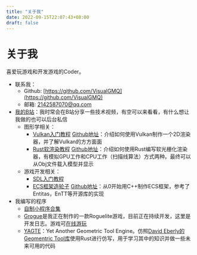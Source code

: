```yaml
---
title: "关于我"
date: 2022-09-15T22:07:43+08:00
draft: false
---
```


# 关于我

喜爱玩游戏和开发游戏的Coder。

* 联系我：
    * Github: [https://github.com/VisualGMQ](https://github.com/VisualGMQ)
    * 邮箱: 2142587070@qq.com
* [我的B站](https://space.bilibili.com/256768793)：我时常会在B站分享一些技术视频，有空可以来看看，有什么想让我做的也可以后台私信
    * 图形学相关：
        * [Vulkan入门教程](https://space.bilibili.com/256768793/channel/collectiondetail?sid=404887) [Github地址](https://github.com/VisualGMQ/toy2d)：介绍如何使用Vulkan制作一个2D渲染器，并了解Vulkan的方方面面
        * [Rust软渲染教程](https://space.bilibili.com/256768793/channel/collectiondetail?sid=1251078) [Github地址](https://github.com/VisualGMQ/rs-cpurenderer)：介绍如何使用Rust编写软光栅化渲染器，有模拟GPU工作和CPU工作（扫描线算法）方式两种。最终可以从Obj文件载入模型并显示
    * 游戏开发相关：
        * [SDL入门教程](https://space.bilibili.com/256768793/channel/collectiondetail?sid=545545)
        * [ECS框架造轮子](https://space.bilibili.com/256768793/channel/collectiondetail?sid=999942) [Github地址](https://github.com/VisualGMQ/gmq_header)：从0开始用C++制作ECS框架，参考了Entitas，EnTT等开源库的实现
* 我编写的程序
    * [自制小程序合集](https://visualgmq.github.io/projects/)
    * [Grogue](https://visualgmq.github.io/grogue/)是我正在制作的一款Roguelite游戏，目前正在持续开发，这里是开发日志。游戏可[在线游玩](https://visualgmq.github.io/projects/grogue-demo/grogue.html)
    * [YAGTE](https://github.com/VisualGMQ/yagte)：Yet Another Geometric Tool Engine。仿照[David Eberly的Geomentric Tool库](https://www.geometrictools.com/index.html)使用Rust进行仿写，用于学习其中的知识并做一些未来可用的代码
